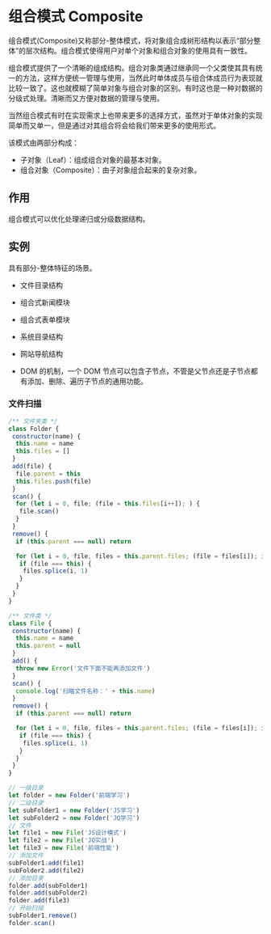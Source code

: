 # 组合模式 Composite

组合模式(Composite)又称部分-整体模式，将对象组合成树形结构以表示“部分整体”的层次结构。组合模式使得用户对单个对象和组合对象的使用具有一致性。

组合模式提供了一个清晰的组成结构。组合对象类通过继承同一个父类使其具有统一的方法，这样方便统一管理与使用，当然此时单体成员与组合体成员行为表现就比较一致了。这也就模糊了简单对象与组合对象的区别。有时这也是一种对数据的分级式处理。清晰而又方便对数据的管理与使用。

当然组合模式有时在实现需求上也带来更多的选择方式，虽然对于单体对象的实现简单而又单一，但是通过对其组合将会给我们带来更多的使用形式。

该模式由两部分构成：

- 子对象（Leaf）：组成组合对象的最基本对象。
- 组合对象（Composite）：由子对象组合起来的复杂对象。

## 作用

组合模式可以优化处理递归或分级数据结构。

## 实例

具有部分-整体特征的场景。

- 文件目录结构
- 组合式新闻模块
- 组合式表单模块

- 系统目录结构
- 网站导航结构
- DOM 的机制，一个 DOM 节点可以包含子节点，不管是父节点还是子节点都有添加、删除、遍历子节点的通用功能。

### 文件扫描

```js
/** 文件夹类 */
class Folder {
 constructor(name) {
  this.name = name
  this.files = []
 }
 add(file) {
  file.parent = this
  this.files.push(file)
 }
 scan() {
  for (let i = 0, file; (file = this.files[i++]); ) {
   file.scan()
  }
 }
 remove() {
  if (this.parent === null) return

  for (let i = 0, file, files = this.parent.files; (file = files[i]); i++) {
   if (file === this) {
    files.splice(i, 1)
   }
  }
 }
}

/** 文件类 */
class File {
 constructor(name) {
  this.name = name
  this.parent = null
 }
 add() {
  throw new Error('文件下面不能再添加文件')
 }
 scan() {
  console.log('扫瞄文件名称：' + this.name)
 }
 remove() {
  if (this.parent === null) return

  for (let i = 0, file, files = this.parent.files; (file = files[i]); i++) {
   if (file === this) {
    files.splice(i, 1)
   }
  }
 }
}

// 一级目录
let folder = new Folder('前端学习')
// 二级目录
let subFolder1 = new Folder('JS学习')
let subFolder2 = new Folder('JQ学习')
// 文件
let file1 = new File('JS设计模式')
let file2 = new File('JQ实战')
let file3 = new File('前端性能')
// 添加文件
subFolder1.add(file1)
subFolder2.add(file2)
// 添加目录
folder.add(subFolder1)
folder.add(subFolder2)
folder.add(file3)
// 开始扫描
subFolder1.remove()
folder.scan()

```
